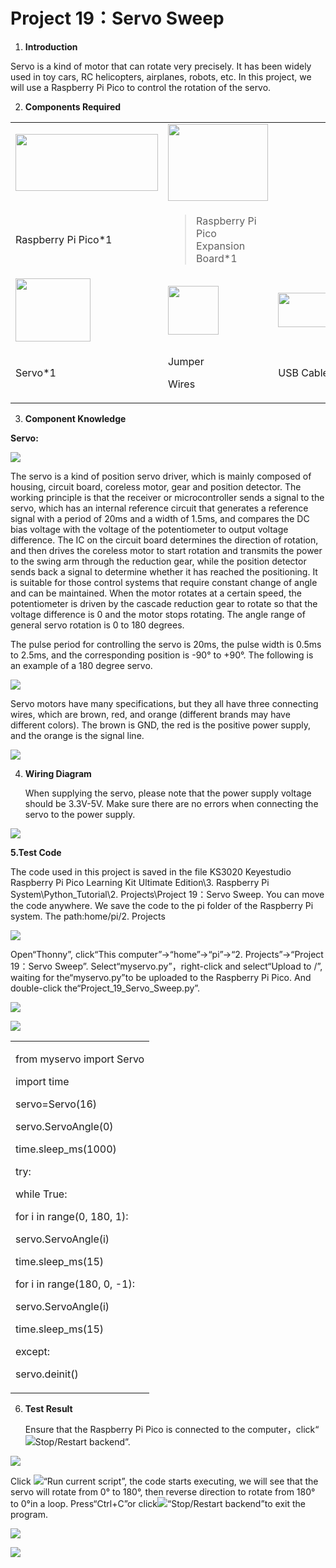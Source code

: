 # Project 19：Servo Sweep

1.  **Introduction**

Servo is a kind of motor that can rotate very precisely. It has been
widely used in toy cars, RC helicopters, airplanes, robots, etc. In this
project, we will use a Raspberry Pi Pico to control the rotation of the
servo.

2.  **Components Required**

<table>
<tbody>
<tr class="odd">
<td><img src="https://raw.githubusercontent.com/keyestudio/KS3020-KS3020F-Keyestudio-Raspberry-Pi-Pico-Ultimate-Starter-Kit-Raspberry-Pi/master/media/b18fe281156b29c44796f72222718d58.jpeg" style="width:2.37431in;height:0.94514in" /></td>
<td><img src="https://raw.githubusercontent.com/keyestudio/KS3020-KS3020F-Keyestudio-Raspberry-Pi-Pico-Ultimate-Starter-Kit-Raspberry-Pi/master/media/bbed91c0b45fcafc7e7163bfeabf68f9.png" style="width:1.67014in;height:1.28472in" /></td>
<td></td>
</tr>
<tr class="even">
<td>Raspberry Pi Pico*1</td>
<td><blockquote>
<p>Raspberry Pi Pico Expansion Board*1</p>
</blockquote></td>
<td></td>
</tr>
<tr class="odd">
<td><img src="https://raw.githubusercontent.com/keyestudio/KS3020-KS3020F-Keyestudio-Raspberry-Pi-Pico-Ultimate-Starter-Kit-Raspberry-Pi/master/media/cd0bc424e9916881a1a903793821a042.png" style="width:1.25417in;height:1.04792in" /></td>
<td><img src="https://raw.githubusercontent.com/keyestudio/KS3020-KS3020F-Keyestudio-Raspberry-Pi-Pico-Ultimate-Starter-Kit-Raspberry-Pi/master/media/c801a7baee258ff7f5f28ac6e9a7097b.png" style="width:0.84722in;height:0.81389in" /></td>
<td><img src="https://raw.githubusercontent.com/keyestudio/KS3020-KS3020F-Keyestudio-Raspberry-Pi-Pico-Ultimate-Starter-Kit-Raspberry-Pi/master/media/7dcbd02995be3c142b2f97df7f7c03ce.png" style="width:1.05903in;height:0.56667in" /></td>
</tr>
<tr class="even">
<td>Servo*1</td>
<td><p>Jumper</p>
<p>Wires</p></td>
<td>USB Cable*1</td>
</tr>
</tbody>
</table>

3.  **Component Knowledge**

**Servo:**

![](/media/99830768916233a9c5900ac399006c17.png)

The servo is a kind of position servo driver, which is mainly composed
of housing, circuit board, coreless motor, gear and position detector.
The working principle is that the receiver or microcontroller sends a
signal to the servo, which has an internal reference circuit that
generates a reference signal with a period of 20ms and a width of 1.5ms,
and compares the DC bias voltage with the voltage of the potentiometer
to output voltage difference. The IC on the circuit board determines the
direction of rotation, and then drives the coreless motor to start
rotation and transmits the power to the swing arm through the reduction
gear, while the position detector sends back a signal to determine
whether it has reached the positioning. It is suitable for those control
systems that require constant change of angle and can be maintained.
When the motor rotates at a certain speed, the potentiometer is driven
by the cascade reduction gear to rotate so that the voltage difference
is 0 and the motor stops rotating. The angle range of general servo
rotation is 0 to 180 degrees.

The pulse period for controlling the servo is 20ms, the pulse width is
0.5ms to 2.5ms, and the corresponding position is -90° to +90°. The
following is an example of a 180 degree servo.

![](/media/708316fde05c62113a3024e0efb0c237.jpeg)

Servo motors have many specifications, but they all have three
connecting wires, which are brown, red, and orange (different brands may
have different colors). The brown is GND, the red is the positive power
supply, and the orange is the signal line.

![](/media/3f5bc31305e64108bed3b3619d602891.jpeg)

4.  **Wiring Diagram**
    
    When supplying the servo, please note that the power supply voltage
    should be 3.3V-5V. Make sure there are no errors when connecting the
    servo to the power supply.

![](/media/64a80947d0cd45b50d4bd1d125509bbe.png)

**5.Test Code**

The code used in this project is saved in the file KS3020 Keyestudio
Raspberry Pi Pico Learning Kit Ultimate Edition\\3. Raspberry Pi
System\\Python\_Tutorial\\2. Projects\\Project 19：Servo Sweep. You can
move the code anywhere. We save the code to the pi folder of the
Raspberry Pi system. The path:home/pi/2. Projects

![](/media/ae27830403a2f741aa9b725e5324c215.png)

Open“Thonny”, click“This computer”→“home”→“pi”→“2. Projects”→“Project
19：Servo Sweep”. Select“myservo.py”，right-click and select“Upload to
/”, waiting for the“myservo.py”to be uploaded to the Raspberry Pi
Pico. And double-click the“Project\_19\_Servo\_Sweep.py”.

![](/media/19500404b4592580e637218a8302e048.png)

![](/media/b73dea82f7b22b16b1db0449e8383d10.png)

<table>
<tbody>
<tr class="odd">
<td><p>from myservo import Servo</p>
<p>import time</p>
<p>servo=Servo(16)</p>
<p>servo.ServoAngle(0)</p>
<p>time.sleep_ms(1000)</p>
<p>try:</p>
<p>while True:</p>
<p>for i in range(0, 180, 1):</p>
<p>servo.ServoAngle(i)</p>
<p>time.sleep_ms(15)</p>
<p>for i in range(180, 0, -1):</p>
<p>servo.ServoAngle(i)</p>
<p>time.sleep_ms(15)</p>
<p>except:</p>
<p>servo.deinit()</p></td>
</tr>
</tbody>
</table>

6.  **Test Result**
    
    Ensure that the Raspberry Pi Pico is connected to the
    computer，click“![](/media/ec00367ea605788eab454cd176b94c7b.png)Stop/Restart backend”.

![](/media/0ac752d69e93df3280606c598df08b5a.png)

Click ![](/media/bb4d9305714a178069d277b20e0934b7.png)“Run current script”, the code starts
executing, we will see that the servo will rotate from 0° to 180°, then
reverse direction to rotate from 180° to 0°in a loop. Press“Ctrl+C”or
click![](/media/ec00367ea605788eab454cd176b94c7b.png)“Stop/Restart backend”to exit the program.

![](/media/fa2eefbf0876ed0fe8010741e05b29a2.png)

![](/media/c5250405a4290ecb2d758ff1097310c7.png)
